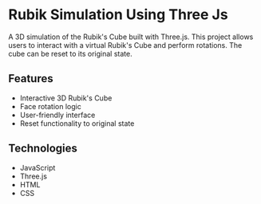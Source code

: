 # Rubik Simulation Using Three Js
A 3D simulation of the Rubik's Cube built with Three.js. This project allows users to interact with a virtual Rubik's Cube and perform rotations. The cube can be reset to its original state.

## Features
- Interactive 3D Rubik's Cube
- Face rotation logic
- User-friendly interface
- Reset functionality to original state

## Technologies
- JavaScript
- Three.js
- HTML
- CSS


